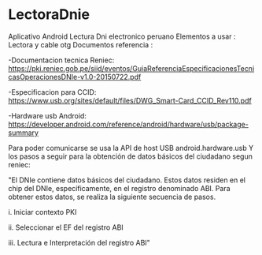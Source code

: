 # LectoraDnie
Aplicativo Android Lectura Dni electronico peruano
Elementos a usar : Lectora y cable otg
Documentos referencia :

-Documentacion tecnica Reniec: https://pki.reniec.gob.pe/siid/eventos/GuiaReferenciaEspecificacionesTecnicasOperacionesDNIe-v1.0-20150722.pdf

-Especificacion para CCID: https://www.usb.org/sites/default/files/DWG_Smart-Card_CCID_Rev110.pdf

-Hardware usb Android: https://developer.android.com/reference/android/hardware/usb/package-summary

Para poder comunicarse se usa la API de host USB android.hardware.usb
Y los pasos a seguir para la obtención de datos básicos del ciudadano segun reniec:

"El DNIe contiene datos básicos del ciudadano. Estos datos residen en el chip del DNIe, específicamente,
en el registro denominado ABI. Para obtener estos datos, se realiza la siguiente secuencia de pasos.

i. Iniciar contexto PKI

ii. Seleccionar el EF del registro ABI

iii. Lectura e Interpretación del registro ABI"
